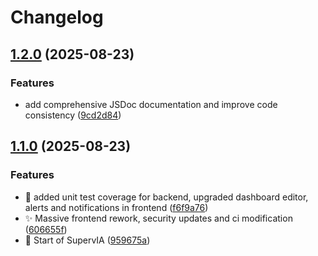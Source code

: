 # Changelog

## [1.2.0](https://github.com/Tadayoshi123/SupervIA/compare/notification-service-v1.1.0...notification-service-v1.2.0) (2025-08-23)


### Features

* add comprehensive JSDoc documentation and improve code consistency ([9cd2d84](https://github.com/Tadayoshi123/SupervIA/commit/9cd2d84369aad2ae92e03492109bb436d890c7b2))

## [1.1.0](https://github.com/Tadayoshi123/SupervIA/compare/notification-service-v1.0.0...notification-service-v1.1.0) (2025-08-23)


### Features

* :art: added unit test coverage for backend, upgraded dashboard editor, alerts and notifications in frontend ([f6f9a76](https://github.com/Tadayoshi123/SupervIA/commit/f6f9a76191d06a9762714f6d86227c8a65451278))
* :sparkles: Massive frontend rework, security updates and ci modification ([606655f](https://github.com/Tadayoshi123/SupervIA/commit/606655f3b9595cdccdcb1bf00c2c2ee37da84c28))
* :tada: Start of SupervIA ([959675a](https://github.com/Tadayoshi123/SupervIA/commit/959675a2a53ae25f89d843e4cdc18526896f2fc1))

